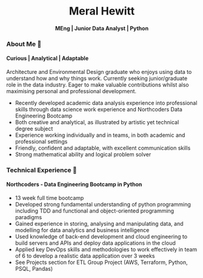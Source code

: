 # <center>**Meral Hewitt**</center>
#### <center>**MEng | Junior Data Analyst | Python**</center>


### About Me 👋
#### Curious | Analytical | Adaptable

Architecture and Environmental Design graduate who enjoys using data to understand how and why things work. Currently seeking junior/graduate role in the data industry. Eager to make valuable contributions whilst also maximising personal and professional development.

- Recently developed academic data analysis experience into professional skills through data science work experience and Northcoders Data Engineering Bootcamp
- Both creative and analytical, as illustrated by artistic yet technical degree subject
- Experience working individually and in teams, in both academic and professional settings
- Friendly, confident and adaptable, with excellent communication skills
- Strong mathematical ability and logical problem solver

### Technical Experience 👋
#### Northcoders - Data Engineering Bootcamp in Python

- 13 week full time bootcamp
- Developed strong fundamental understanding of python programming including TDD and functional and object-oriented programming paradigms
- Gained experience in storing, analysing and manipulating data, and modelling for data analytics and business intelligence
- Used knowledge of back-end development and cloud engineering to build servers and APIs and deploy data applications in the cloud
- Applied key DevOps skills and methodologies to work effectively in team of 6 to develop a realistic data application over 3 weeks
- See Projects section for ETL Group Project (AWS, Terraform, Python, PSQL, Pandas)

<!--

AWS | Terraform | Python | PSQL | Pandas

• Designed and implemented automated ETL pipeline that reliably extracts and stores raw tables from operational database, transforms them into well-structured dimension and fact tables, and loads them into OLAP data warehouse

• Built complex architecture using >50 terraform-deployed AWS resources to set up, execute, log and monitor application

• Implemented infrastructure-as-code and CI/CD techniques, using Makefile and yml files with GitHub Actions to test for PEP8 compliance and python code quality, validity and security before deployment

• Managed secure credential storage through GitHub Secrets and sensitive Terraform variables

• Followed Agile methodology and used Git for version control, to ensure collaborative workflow

• Utilised project management skills and natural leadership ability to facilitate efficient and effective teamwork, and successfully produce viable product by deadline
**mesuhe/mesuhe** is a ✨ _special_ ✨ repository because its `README.md` (this file) appears on your GitHub profile.

Here are some ideas to get you started:

- 🔭 I’m currently working on ...
- 🌱 I’m currently learning ...
- 👯 I’m looking to collaborate on ...
- 🤔 I’m looking for help with ...
- 💬 Ask me about ...
- 📫 How to reach me: ...
- 😄 Pronouns: ...
- ⚡ Fun fact: ...
-->
